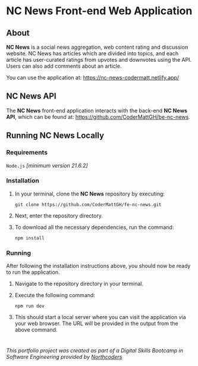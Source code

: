 # NC News Front-end Web Application

## About

**NC News** is a social news aggregation, web content rating and discussion website. NC News has articles which are divided into topics, and each article has user-curated ratings from upvotes and downvotes using the API. Users can also add comments about an article.

You can use the application at: https://nc-news-codermatt.netlify.app/

## NC News API

The **NC News** front-end application interacts with the back-end **NC News API**, which can be
found at: https://github.com/CoderMattGH/be-nc-news.

## Running NC News Locally

### Requirements

`Node.js` *[minimum version 21.6.2]*

### Installation

1. In your terminal, clone the **NC News** repository by executing:
  
    `git clone https://github.com/CoderMattGH/fe-nc-news.git`

2. Next, enter the repository directory.

3. To download all the necessary dependencies, run the command:
    
    `npm install`

### Running

After following the installation instructions above, you should now be ready to run the application.

1. Navigate to the repository directory in your terminal.

2. Execute the following command:

    `npm run dev`

3. This should start a local server where you can visit the application via your web browser. 
The URL will be provided in the output from the above command.

#

*This portfolio project was created as part of a Digital Skills Bootcamp in Software Engineering provided by [Northcoders](https://northcoders.com/)*